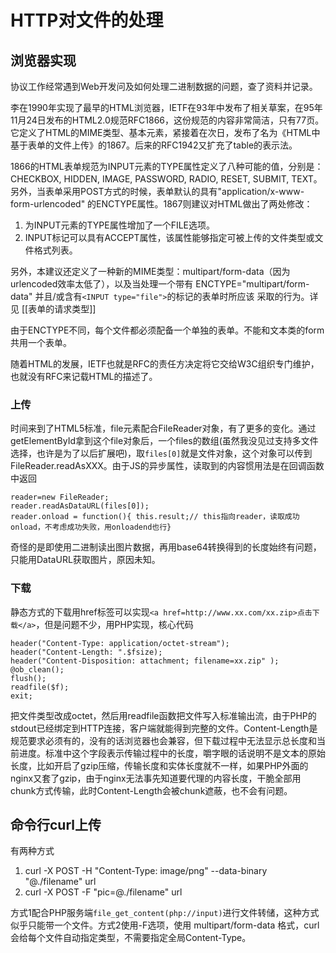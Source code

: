 # HTTP对文件的处理

## 浏览器实现

协议工作经常遇到Web开发问及如何处理二进制数据的问题，查了资料并记录。

李在1990年实现了最早的HTML浏览器，IETF在93年中发布了相关草案，在95年11月24日发布的HTML2.0规范RFC1866，这份规范的内容非常简洁，只有77页。它定义了HTML的MIME类型、基本元素，紧接着在次日，发布了名为《HTML中基于表单的文件上传》的1867。后来的RFC1942又扩充了table的表示法。

1866的HTML表单规范为INPUT元素的TYPE属性定义了八种可能的值，分别是：CHECKBOX, HIDDEN, IMAGE, PASSWORD, RADIO, RESET, SUBMIT, TEXT。另外，当表单采用POST方式的时候，表单默认的具有"application/x-www-form-urlencoded" 的ENCTYPE属性。1867则建议对HTML做出了两处修改：

1. 为INPUT元素的TYPE属性增加了一个FILE选项。
2. INPUT标记可以具有ACCEPT属性，该属性能够指定可被上传的文件类型或文件格式列表。

另外，本建议还定义了一种新的MIME类型：multipart/form-data（因为urlencoded效率太低了），以及当处理一个带有
ENCTYPE="multipart/form-data" 并且/或含有`<INPUT type="file">`的标记的表单时所应该
采取的行为。详见 [[表单的请求类型]]

由于ENCTYPE不同，每个文件都必须配备一个单独的表单。不能和文本类的form共用一个表单。

随着HTML的发展，IETF也就是RFC的责任方决定将它交给W3C组织专门维护，也就没有RFC来记载HTML的描述了。

### 上传

时间来到了HTML5标准，file元素配合FileReader对象，有了更多的变化。通过getElementById拿到这个file对象后，一个files的数组(虽然我没见过支持多文件选择，也许是为了以后扩展吧)，取`files[0]`就是文件对象，这个对象可以传到FileReader.readAsXXX。由于JS的异步属性，读取到的内容惯用法是在回调函数中返回

```
reader=new FileReader;
reader.readAsDataURL(files[0]);
reader.onload = function(){ this.result;// this指向reader，读取成功onload，不考虑成功失败，用onloadend也行}
```

奇怪的是即使用二进制读出图片数据，再用base64转换得到的长度始终有问题，只能用DataURL获取图片，原因未知。

### 下载

静态方式的下载用href标签可以实现`<a href=http://www.xx.com/xx.zip>点击下载</a>`，但是问题不少，用PHP实现，核心代码

```
header("Content-Type: application/octet-stream");
header("Content-Length: ".$fsize);
header("Content-Disposition: attachment; filename=xx.zip" );
@ob_clean();
flush();
readfile($f);
exit;
```

把文件类型改成octet，然后用readfile函数把文件写入标准输出流，由于PHP的stdout已经绑定到HTTP连接，客户端就能得到完整的文件。Content-Length是规范要求必须有的，没有的话浏览器也会兼容，但下载过程中无法显示总长度和当前进度。标准中这个字段表示传输过程中的长度，嚼字眼的话说明不是文本的原始长度，比如开启了gzip压缩，传输长度和实体长度就不一样，如果PHP外面的nginx又套了gzip，由于nginx无法事先知道要代理的内容长度，干脆全部用chunk方式传输，此时Content-Length会被chunk遮蔽，也不会有问题。

## 命令行curl上传

有两种方式

1. curl -X POST -H "Content-Type: image/png" --data-binary "@./filename" url
2. curl -X POST -F "pic=@./filename" url

方式1配合PHP服务端`file_get_content(php://input)`进行文件转储，这种方式似乎只能带一个文件。方式2使用-F选项，使用 multipart/form-data 格式，curl会给每个文件自动指定类型，不需要指定全局Content-Type。
